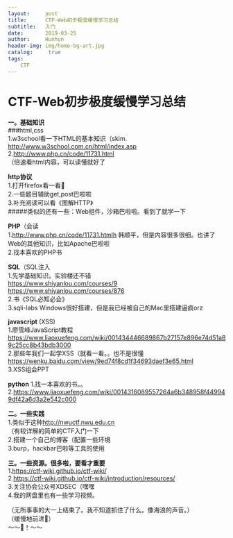 ```yaml
---
layout:     post
title:      CTF-Web初步极度缓慢学习总结
subtitle:   入门
date:       2019-03-25
author:     Hunhun
header-img: img/home-bg-art.jpg
catalog: 	 true
tags:
    CTF
---
```

# CTF-Web初步极度缓慢学习总结  
**一。基础知识**  
###html,css  
1.w3school看一下HTML的基本知识（skim. 
<http://www.w3school.com.cn/html/index.asp>   
2.<http://www.php.cn/code/11731.html>  
（倍速看html内容，可以读懂就好了  

__http协议__     
1.打开firefox看一看👀  
2.一些题目辅助get,post巴啦啦  
3.补充阅读可以看《图解HTTP》  
#####类似的还有一些：Web组件，沙箱巴啦啦。看到了就学一下  


__PHP__（会读    
1.<http://www.php.cn/code/11731.htmlh> 韩顺平，但是内容很多很细。也讲了Web的其他知识，比如Apache巴啦啦  
2.找本喜欢的PHP书  

__SQL__（SQL注入  
1.先学基础知识。实验楼还不错  
<https://www.shiyanlou.com/courses/9>  
<https://www.shiyanlou.com/courses/876>   
2.书《SQL必知必会》  
3.sqli-labs 
Windows很好搭建，但是我已经被自己的Mac里搭建逼疯orz


__javascript__
(XSS)  
1.廖雪峰JavaScript教程  
<https://www.liaoxuefeng.com/wiki/001434446689867b27157e896e74d51a89c25cc8b43bdb3000>  
2.那些年我们一起学XSS（就看一看。。也不是很懂  
<https://wenku.baidu.com/view/9ed74f8cd1f34693daef3e65.html>  
3.XSS组会PPT  

__python__
1.找一本喜欢的书。。  
2.<https://www.liaoxuefeng.com/wiki/0014316089557264a6b348958f449949df42a6d3a2e542c000>  



**二。一些实践**   
1.类似于这种<http://nwuctf.nwu.edu.cn>   
（有较详解的简单的CTF入门一下  
2.搭建一个自己的博客（配置一些环境  
3.burp，hackbar巴啦等工具的使用  

**三。一些资源。很多啦，要看才重要**  
1.<https://ctf-wiki.github.io/ctf-wiki/>  
2.<https://ctf-wiki.github.io/ctf-wiki/introduction/resources/>   
3.关注协会公众号XDSEC（嘿嘿  
4.我的网盘里也有一些学习视频。  

（无所事事的大一上结束了。我不知道抓住了什么。像海浪的声音。）  
（缓慢地前进👀）  
 ～～🌊！～～

